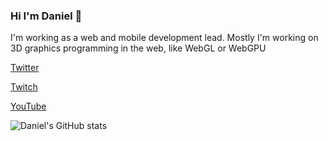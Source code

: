 ### Hi I'm Daniel 👋

I'm working as a web and mobile development lead. Mostly I'm working on 3D graphics programming in the web, like WebGL or WebGPU

<a href="https://twitter.com/daniel_toplak">Twitter</a>

<a href="https://www.twitch.tv/donnerknalli">Twitch</a>

<a href="https://www.youtube.com/channel/UCG_DSyi9GdeEVyzUUfVOxSQ">YouTube</a>

![Daniel's GitHub stats](https://github-readme-stats.vercel.app/api?username=hsimpson&show_icons=true&theme=radical)
                                                                                                                           
<!--
**hsimpson/hsimpson** is a ✨ _special_ ✨ repository because its `README.md` (this file) appears on your GitHub profile.

Here are some ideas to get you started:

- 🔭 I’m currently working on ...
- 🌱 I’m currently learning ...
- 👯 I’m looking to collaborate on ...
- 🤔 I’m looking for help with ...
- 💬 Ask me about ...
- 📫 How to reach me: ...
- 😄 Pronouns: ...
- ⚡ Fun fact: ...
-->
